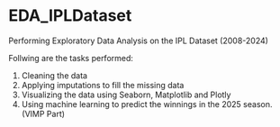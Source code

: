 # EDA_IPLDataset
Performing Exploratory Data Analysis on the IPL Dataset (2008-2024)

Follwing are the tasks performed: <br>
1) Cleaning the data
2) Applying imputations to fill the missing data
3) Visualizing the data using Seaborn, Matplotlib and Plotly
4) Using machine learning to predict the winnings in the 2025 season. (VIMP Part)
